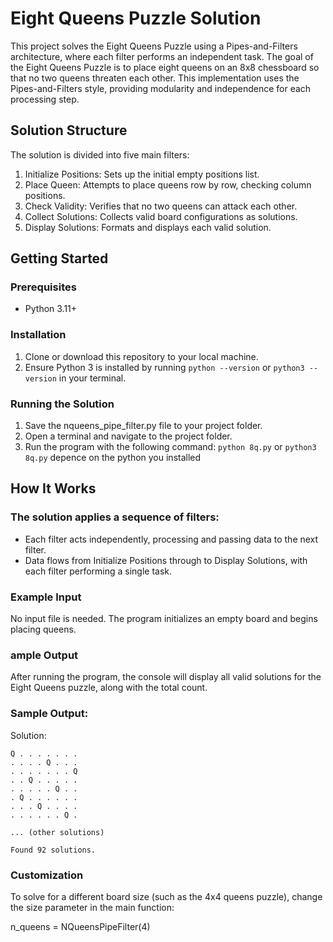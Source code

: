 # Eight Queens Puzzle Solution

This project solves the Eight Queens Puzzle using a Pipes-and-Filters architecture, where each filter performs an independent task. The goal of the Eight Queens Puzzle is to place eight queens on an 8x8 chessboard so that no two queens threaten each other. This implementation uses the Pipes-and-Filters style, providing modularity and independence for each processing step.

## Solution Structure

The solution is divided into five main filters:

1.	Initialize Positions: Sets up the initial empty positions list.
2.	Place Queen: Attempts to place queens row by row, checking column positions.
3.	Check Validity: Verifies that no two queens can attack each other.
4.	Collect Solutions: Collects valid board configurations as solutions.
5.	Display Solutions: Formats and displays each valid solution.

## Getting Started

### Prerequisites

- Python 3.11+

### Installation

1.	Clone or download this repository to your local machine.
2.	Ensure Python 3 is installed by running `python --version` or `python3 --version`  in your terminal.

### Running the Solution

1.	Save the nqueens_pipe_filter.py file to your project folder.
2.	Open a terminal and navigate to the project folder.
3.	Run the program with the following command: `python 8q.py` or `python3 8q.py` depence on the python you installed

## How It Works

### The solution applies a sequence of filters:

- Each filter acts independently, processing and passing data to the next filter.
- Data flows from Initialize Positions through to Display Solutions, with each filter performing a single task.

### Example Input

No input file is needed. The program initializes an empty board and begins placing queens.

### ample Output

After running the program, the console will display all valid solutions for the Eight Queens puzzle, along with the total count.

### Sample Output:

Solution:
```
Q . . . . . . .
. . . . Q . . .
. . . . . . . Q
. . Q . . . . .
. . . . . Q . .
. Q . . . . . .
. . . Q . . . .
. . . . . . Q .

... (other solutions)

Found 92 solutions.
```

### Customization

To solve for a different board size (such as the 4x4 queens puzzle), change the size parameter in the main function:

n_queens = NQueensPipeFilter(4)
